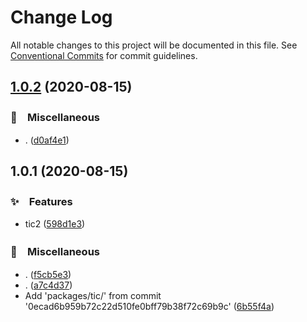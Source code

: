 # Change Log

All notable changes to this project will be documented in this file.
See [Conventional Commits](https://conventionalcommits.org) for commit guidelines.

## [1.0.2](https://github.com/bluelovers/ws-timer/compare/tic2@1.0.1...tic2@1.0.2) (2020-08-15)


### 🔖　Miscellaneous

* . ([d0af4e1](https://github.com/bluelovers/ws-timer/commit/d0af4e1dafeba8365b5223d88015908e5da1816d))





## 1.0.1 (2020-08-15)


### ✨　Features

* tic2 ([598d1e3](https://github.com/bluelovers/ws-timer/commit/598d1e34deb56fd6d05d326558bd5001d0e5f059))


### 🔖　Miscellaneous

* . ([f5cb5e3](https://github.com/bluelovers/ws-timer/commit/f5cb5e378c61fe13dbca52a152a5430aa0791828))
* . ([a7c4d37](https://github.com/bluelovers/ws-timer/commit/a7c4d37649a02b0afd3fc7c1757825f2c40384ab))
* Add 'packages/tic/' from commit '0ecad6b959b72c22d510fe0bff79b38f72c69b9c' ([6b55f4a](https://github.com/bluelovers/ws-timer/commit/6b55f4abdbe5fde0352e706fd2da89af3a5862c5))
